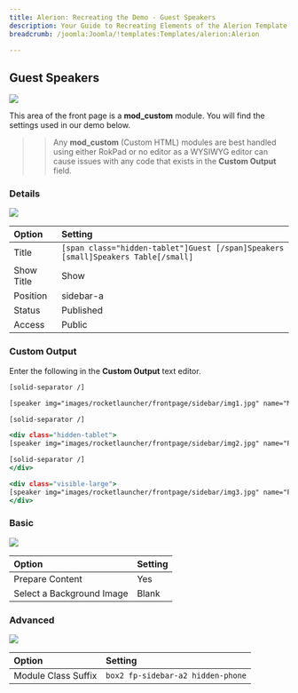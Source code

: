 ```yaml
---
title: Alerion: Recreating the Demo - Guest Speakers
description: Your Guide to Recreating Elements of the Alerion Template for Joomla
breadcrumb: /joomla:Joomla/!templates:Templates/alerion:Alerion

---
```


Guest Speakers
-----

![][demo]

This area of the front page is a **mod_custom** module. You will find the settings used in our demo below.

>> Any **mod_custom** (Custom HTML) modules are best handled using either RokPad or no editor as a WYSIWYG editor can cause issues with any code that exists in the **Custom Output** field.

### Details

![][demo2]

| Option     | Setting                                                                           |  
| :--------- | :-------------------------------------------------------------------------------- |  
| Title      | `[span class="hidden-tablet"]Guest [/span]Speakers [small]Speakers Table[/small]` |  
| Show Title | Show                                                                              |  
| Position   | sidebar-a                                                                         |  
| Status     | Published                                                                         |  
| Access     | Public                                                                            |  

### Custom Output
Enter the following in the **Custom Output** text editor.

~~~ .html
[solid-separator /]

[speaker img="images/rocketlauncher/frontpage/sidebar/img1.jpg" name="Mary Watson" position="Software Architech" info="Gantry offers powerful under the hood features and extras." link="#"]View Full Bio[/speaker]

[solid-separator /]

<div class="hidden-tablet">
[speaker img="images/rocketlauncher/frontpage/sidebar/img2.jpg" name="Peter Malkay" position="Design Visionary" info="Beautifully integrated typography to add life to your content." link="#"]View Full Bio[/speaker]

[solid-separator /]
</div>

<div class="visible-large">
[speaker img="images/rocketlauncher/frontpage/sidebar/img3.jpg" name="Franklin Johnston" position="CEO &amp; Founder" info="Integrated styling for K2 is also provided, but not demoed." link="#"]View Full Bio[/speaker]
</div>
~~~

### Basic

![][demo3]

| Option                    | Setting |  
| :------------------------ | :------ |  
| Prepare Content           | Yes     |  
| Select a Background Image | Blank   |

### Advanced

![][demo4]

| Option              | Setting                           |  
| :------------------ | :-------------------------------- |  
| Module Class Suffix | `box2 fp-sidebar-a2 hidden-phone` |  

[demo]: assets/demo_7.jpeg
[demo2]: assets/speakers_1.jpeg
[demo3]: assets/speakers_2.jpeg
[demo4]: assets/speakers_3.jpeg